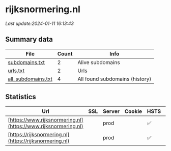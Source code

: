 # rijksnormering.nl
*Last update:2024-01-11 16:13:43*
## Summary data
| File       | Count | Info |
|------------|-------|------|
|[subdomains.txt](/data/rijksnormering/subdomains.txt)|2|Alive subdomains|
|[urls.txt](/data/rijksnormering/urls.txt)|2|Urls|
|[all_subdomains.txt](/data/rijksnormering/all_subdomains.txt)|4|All found subdomains (history)|
## Statistics
| Url | SSL | Server | Cookie | HSTS | CSP | XFO | XXP | RP | Tech |
|------------|-------|------|------|------|------|------|------|------|------|
|[https://www.rijksnormering.nl](https://www.rijksnormering.nl)| |prod| |:white_check_mark: | | |:white_check_mark: | |:white_check_mark: | |:white_check_mark: | |HSTS| |
|[https://rijksnormering.nl](https://rijksnormering.nl)| |prod| |:white_check_mark: | | |:white_check_mark: | |:white_check_mark: | |:white_check_mark: | |HSTS| |